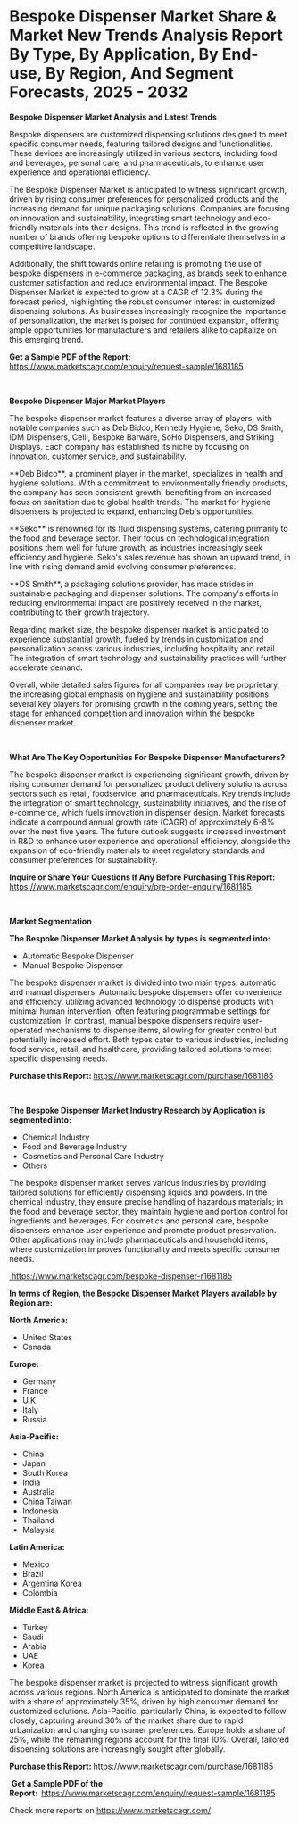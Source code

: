 <p><h1>Bespoke Dispenser Market Share & Market New Trends Analysis Report By Type, By Application, By End-use, By Region, And Segment Forecasts, 2025 - 2032</h1></p><p><strong>Bespoke Dispenser Market Analysis and Latest Trends</strong></p>
<p><p>Bespoke dispensers are customized dispensing solutions designed to meet specific consumer needs, featuring tailored designs and functionalities. These devices are increasingly utilized in various sectors, including food and beverages, personal care, and pharmaceuticals, to enhance user experience and operational efficiency. </p><p>The Bespoke Dispenser Market is anticipated to witness significant growth, driven by rising consumer preferences for personalized products and the increasing demand for unique packaging solutions. Companies are focusing on innovation and sustainability, integrating smart technology and eco-friendly materials into their designs. This trend is reflected in the growing number of brands offering bespoke options to differentiate themselves in a competitive landscape.</p><p>Additionally, the shift towards online retailing is promoting the use of bespoke dispensers in e-commerce packaging, as brands seek to enhance customer satisfaction and reduce environmental impact. The Bespoke Dispenser Market is expected to grow at a CAGR of 12.3% during the forecast period, highlighting the robust consumer interest in customized dispensing solutions. As businesses increasingly recognize the importance of personalization, the market is poised for continued expansion, offering ample opportunities for manufacturers and retailers alike to capitalize on this emerging trend.</p></p>
<p><strong>Get a Sample PDF of the Report:&nbsp;</strong> <a href="https://www.marketscagr.com/enquiry/request-sample/1681185?utm_campaign=2110&utm_medium=2&utm_source=Github&utm_content=ia&utm_term=24032025&utm_id=bespoke-dispenser">https://www.marketscagr.com/enquiry/request-sample/1681185</a></p>
<p>&nbsp;</p>
<p><strong>Bespoke Dispenser Major Market Players</strong></p>
<p><p>The bespoke dispenser market features a diverse array of players, with notable companies such as Deb Bidco, Kennedy Hygiene, Seko, DS Smith, IDM Dispensers, Celli, Bespoke Barware, SoHo Dispensers, and Striking Displays. Each company has established its niche by focusing on innovation, customer service, and sustainability.</p><p>**Deb Bidco**, a prominent player in the market, specializes in health and hygiene solutions. With a commitment to environmentally friendly products, the company has seen consistent growth, benefiting from an increased focus on sanitation due to global health trends. The market for hygiene dispensers is projected to expand, enhancing Deb's opportunities.</p><p>**Seko** is renowned for its fluid dispensing systems, catering primarily to the food and beverage sector. Their focus on technological integration positions them well for future growth, as industries increasingly seek efficiency and hygiene. Seko's sales revenue has shown an upward trend, in line with rising demand amid evolving consumer preferences.</p><p>**DS Smith**, a packaging solutions provider, has made strides in sustainable packaging and dispenser solutions. The company's efforts in reducing environmental impact are positively received in the market, contributing to their growth trajectory.</p><p>Regarding market size, the bespoke dispenser market is anticipated to experience substantial growth, fueled by trends in customization and personalization across various industries, including hospitality and retail. The integration of smart technology and sustainability practices will further accelerate demand.</p><p>Overall, while detailed sales figures for all companies may be proprietary, the increasing global emphasis on hygiene and sustainability positions several key players for promising growth in the coming years, setting the stage for enhanced competition and innovation within the bespoke dispenser market.</p></p>
<p>&nbsp;</p>
<p><strong>What Are The Key Opportunities For Bespoke Dispenser Manufacturers?</strong></p>
<p><p>The bespoke dispenser market is experiencing significant growth, driven by rising consumer demand for personalized product delivery solutions across sectors such as retail, foodservice, and pharmaceuticals. Key trends include the integration of smart technology, sustainability initiatives, and the rise of e-commerce, which fuels innovation in dispenser design. Market forecasts indicate a compound annual growth rate (CAGR) of approximately 6-8% over the next five years. The future outlook suggests increased investment in R&D to enhance user experience and operational efficiency, alongside the expansion of eco-friendly materials to meet regulatory standards and consumer preferences for sustainability.</p></p>
<p><strong>Inquire or Share Your Questions If Any Before Purchasing This Report:</strong> <a href="https://www.marketscagr.com/enquiry/pre-order-enquiry/1681185?utm_campaign=2110&utm_medium=2&utm_source=Github&utm_content=ia&utm_term=24032025&utm_id=bespoke-dispenser">https://www.marketscagr.com/enquiry/pre-order-enquiry/1681185</a></p>
<p>&nbsp;</p>
<p><strong>Market Segmentation</strong></p>
<p><strong>The Bespoke Dispenser Market Analysis by types is segmented into:</strong></p>
<p><ul><li>Automatic Bespoke Dispenser</li><li>Manual Bespoke Dispenser</li></ul></p>
<p><p>The bespoke dispenser market is divided into two main types: automatic and manual dispensers. Automatic bespoke dispensers offer convenience and efficiency, utilizing advanced technology to dispense products with minimal human intervention, often featuring programmable settings for customization. In contrast, manual bespoke dispensers require user-operated mechanisms to dispense items, allowing for greater control but potentially increased effort. Both types cater to various industries, including food service, retail, and healthcare, providing tailored solutions to meet specific dispensing needs.</p></p>
<p><strong>Purchase this Report:&nbsp;</strong><a href="https://www.marketscagr.com/purchase/1681185?utm_campaign=2110&utm_medium=2&utm_source=Github&utm_content=ia&utm_term=24032025&utm_id=bespoke-dispenser">https://www.marketscagr.com/purchase/1681185</a></p>
<p>&nbsp;</p>
<p><strong>The Bespoke Dispenser Market Industry Research by Application is segmented into:</strong></p>
<p><ul><li>Chemical Industry</li><li>Food and Beverage Industry</li><li>Cosmetics and Personal Care Industry</li><li>Others</li></ul></p>
<p><p>The bespoke dispenser market serves various industries by providing tailored solutions for efficiently dispensing liquids and powders. In the chemical industry, they ensure precise handling of hazardous materials; in the food and beverage sector, they maintain hygiene and portion control for ingredients and beverages. For cosmetics and personal care, bespoke dispensers enhance user experience and promote product preservation. Other applications may include pharmaceuticals and household items, where customization improves functionality and meets specific consumer needs.</p></p>
<p><a href="https://www.marketscagr.com/bespoke-dispenser-r1681185?utm_campaign=2110&utm_medium=2&utm_source=Github&utm_content=ia&utm_term=24032025&utm_id=bespoke-dispenser">&nbsp;https://www.marketscagr.com/bespoke-dispenser-r1681185</a></p>
<p><strong>In terms of Region, the Bespoke Dispenser Market Players available by Region are:</strong></p>
<p>
    <p> <strong> North America: </strong>
        <ul>
            <li>United States</li>
            <li>Canada</li>
        </ul>
        </p> 
    <p> <strong> Europe: </strong>
        <ul>
            <li>Germany</li>
            <li>France</li>
            <li>U.K.</li>
            <li>Italy</li>
            <li>Russia</li>
        </ul>
        </p> 
    <p> <strong> Asia-Pacific: </strong>
        <ul>
            <li>China</li>
            <li>Japan</li>
            <li>South Korea</li>
            <li>India</li>
            <li>Australia</li>
            <li>China Taiwan</li>
            <li>Indonesia</li>
            <li>Thailand</li>
            <li>Malaysia</li>
        </ul>
        </p> 
    <p> <strong> Latin America: </strong>
        <ul>
            <li>Mexico</li>
            <li>Brazil</li>
            <li>Argentina Korea</li>
            <li>Colombia</li>
        </ul>
        </p> 
    <p> <strong> Middle East & Africa: </strong>
        <ul>
            <li>Turkey</li>
            <li>Saudi</li>
            <li>Arabia</li>
            <li>UAE</li>
            <li>Korea</li>
        </ul>
    </p>
    </p>
<p><p>The bespoke dispenser market is projected to witness significant growth across various regions. North America is anticipated to dominate the market with a share of approximately 35%, driven by high consumer demand for customized solutions. Asia-Pacific, particularly China, is expected to follow closely, capturing around 30% of the market share due to rapid urbanization and changing consumer preferences. Europe holds a share of 25%, while the remaining regions account for the final 10%. Overall, tailored dispensing solutions are increasingly sought after globally.</p></p>
<p><strong>Purchase this Report: </strong><a href="https://www.marketscagr.com/purchase/1681185?utm_campaign=2110&utm_medium=2&utm_source=Github&utm_content=ia&utm_term=24032025&utm_id=bespoke-dispenser">https://www.marketscagr.com/purchase/1681185</a></p>
<p>&nbsp;<strong>Get a Sample PDF of the Report:&nbsp;&nbsp;</strong><a href="https://www.marketscagr.com/enquiry/request-sample/1681185?utm_campaign=2110&utm_medium=2&utm_source=Github&utm_content=ia&utm_term=24032025&utm_id=bespoke-dispenser">https://www.marketscagr.com/enquiry/request-sample/1681185</a></p>
<p><strong></strong></p>
<p>Check more reports on <a href="https://www.marketscagr.com/?utm_campaign=2110&utm_medium=2&utm_source=Github&utm_content=ia&utm_term=24032025&utm_id=bespoke-dispenser">https://www.marketscagr.com/</a></p>